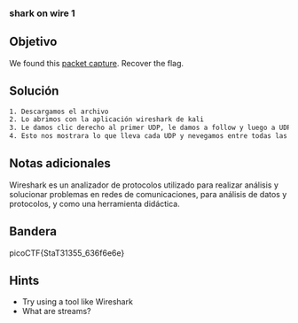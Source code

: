 ### shark on wire 1
## Objetivo

We found this [packet capture](https://jupiter.challenges.picoctf.org/static/483e50268fe7e015c49caf51a69063d0/capture.pcap). Recover the flag.
## Solución
```bash
1. Descargamos el archivo
2. Lo abrimos con la aplicación wireshark de kali
3. Le damos clic derecho al primer UDP, le damos a follow y luego a UDP Stream
4. Esto nos mostrara lo que lleva cada UDP y nevegamos entre todas las UDP hasta encontrar la que contiene la bandera
```
## Notas adicionales

Wireshark es un analizador de protocolos utilizado para realizar análisis y solucionar problemas en redes de comunicaciones, para análisis de datos y protocolos, y como una herramienta didáctica.
## Bandera

picoCTF{StaT31355_636f6e6e}
## Hints

- Try using a tool like Wireshark
- What are streams?